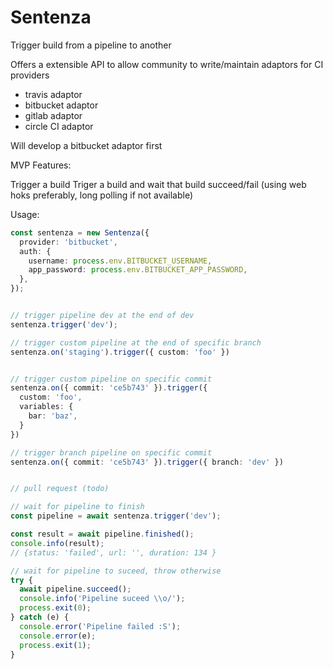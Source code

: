 # Sentenza

Trigger build from a pipeline to another

Offers a extensible API to allow community to write/maintain adaptors for CI providers

* travis adaptor
* bitbucket adaptor
* gitlab adaptor
* circle CI adaptor

Will develop a bitbucket adaptor first

MVP Features:

Trigger a build
Triger a build and wait that build succeed/fail  (using web hoks preferably, long polling if not available)

Usage:

````typescript
const sentenza = new Sentenza({
  provider: 'bitbucket',
  auth: {
    username: process.env.BITBUCKET_USERNAME,
    app_password: process.env.BITBUCKET_APP_PASSWORD,
  },
});


// trigger pipeline dev at the end of dev
sentenza.trigger('dev');

// trigger custom pipeline at the end of specific branch
sentenza.on('staging').trigger({ custom: 'foo' })


// trigger custom pipeline on specific commit
sentenza.on({ commit: 'ce5b743' }).trigger({
  custom: 'foo',
  variables: {
    bar: 'baz',
  }
})

// trigger branch pipeline on specific commit
sentenza.on({ commit: 'ce5b743' }).trigger({ branch: 'dev' })


// pull request (todo)

// wait for pipeline to finish
const pipeline = await sentenza.trigger('dev');

const result = await pipeline.finished();
console.info(result);
// {status: 'failed', url: '', duration: 134 }

// wait for pipeline to suceed, throw otherwise
try {
  await pipeline.succeed();
  console.info('Pipeline suceed \\o/');
  process.exit(0);
} catch (e) {
  console.error('Pipeline failed :S');
  console.error(e);
  process.exit(1);
}
````
